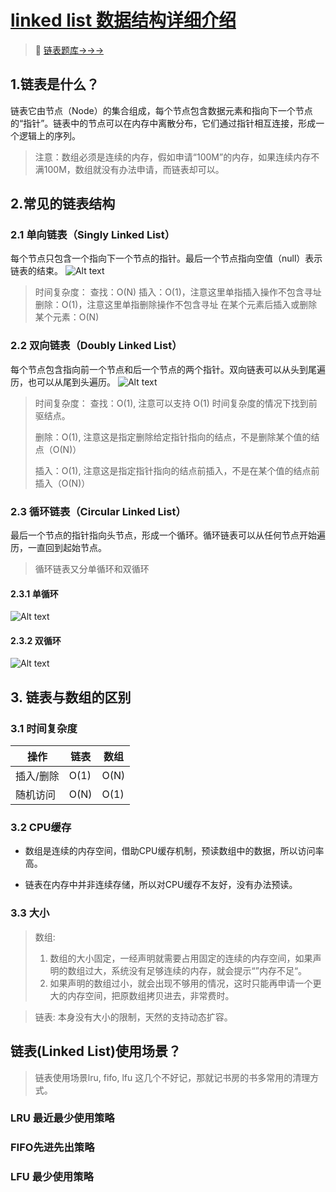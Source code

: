 # [linked list 数据结构详细介绍](https://time.geekbang.org/column/article/41013?utm_source=pinpaizhuanqu&utm_medium=geektime&utm_campaign=guanwang&utm_term=guanwang&utm_content=0511)

>&#128227; [链表题库->->->](./../database/02_linked_list.md)

## 1.链表是什么？
链表它由节点（Node）的集合组成，每个节点包含数据元素和指向下一个节点的“指针”。链表中的节点可以在内存中离散分布，它们通过指针相互连接，形成一个逻辑上的序列。
> 注意：数组必须是连续的内存，假如申请“100M”的内存，如果连续内存不满100M，数组就没有办法申请，而链表却可以。

## 2.常见的链表结构
### 2.1 单向链表（Singly Linked List）
每个节点只包含一个指向下一个节点的指针。最后一个节点指向空值（null）表示链表的结束。
![Alt text](./../images/02_linked_list/singly_likned_list.png)
> 时间复杂度：
> 查找：O(N)
> 插入：O(1)，注意这里单指插入操作不包含寻址
> 删除：O(1)，注意这里单指删除操作不包含寻址
> 在某个元素后插入或删除某个元素：O(N)

### 2.2 双向链表（Doubly Linked List）
每个节点包含指向前一个节点和后一个节点的两个指针。双向链表可以从头到尾遍历，也可以从尾到头遍历。
![Alt text](./../images/02_linked_list/doubly_linked_list.png)

> 时间复杂度：
> 查找：O(1), 注意可以支持 O(1) 时间复杂度的情况下找到前驱结点。
> 
> 删除：O(1), 注意这是指定删除给定指针指向的结点，不是删除某个值的结点（O(N)）
> 
> 插入：O(1), 注意这是指定指针指向的结点前插入，不是在某个值的结点前插入（O(N)）

### 2.3 循环链表（Circular Linked List）
最后一个节点的指针指向头节点，形成一个循环。循环链表可以从任何节点开始遍历，一直回到起始节点。
> 循环链表又分单循环和双循环

#### 2.3.1 单循环
![Alt text](./../images/02_linked_list/singly_circular_linked_list.png)
#### 2.3.2 双循环
![Alt text](./../images/02_linked_list/double_circular_linked_list.png
)


## 3. 链表与数组的区别
### 3.1 时间复杂度
| 操作      | 链表 | 数组 |
| --------- | ---- | ---- |
| 插入/删除 | O(1) | O(N) |
| 随机访问  | O(N) | O(1) |

### 3.2 CPU缓存
- 数组是连续的内存空间，借助CPU缓存机制，预读数组中的数据，所以访问率高。

- 链表在内存中并非连续存储，所以对CPU缓存不友好，没有办法预读。

### 3.3 大小
> 数组:
> 1. 数组的大小固定，一经声明就需要占用固定的连续的内存空间，如果声明的数组过大，系统没有足够连续的内存，就会提示“”内存不足“。
> 2. 如果声明的数组过小，就会出现不够用的情况，这时只能再申请一个更大的内存空间，把原数组拷贝进去，非常费时。
  
> 链表: 本身没有大小的限制，天然的支持动态扩容。


## 链表(Linked List)使用场景？
> 链表使用场景lru, fifo, lfu 这几个不好记，那就记书房的书多常用的清理方式。
### LRU 最近最少使用策略

### FIFO先进先出策略
### LFU 最少使用策略 